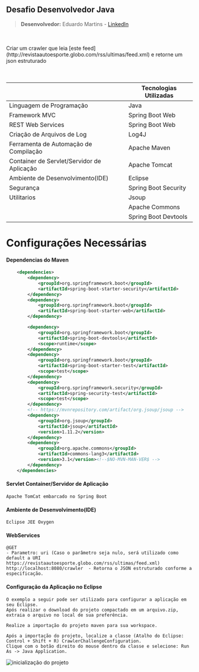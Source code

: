 
## Desafio Desenvolvedor Java
> **Desenvolvedor:** Eduardo Martins - [LinkedIn
](https://www.linkedin.com/in/eduardo-martins-849534110/)

<br>
<br>
Criar um crawler que leia [este feed](http://revistaautoesporte.globo.com/rss/ultimas/feed.xml) e retorne um json estruturado
<br>
<br>
<br>

|| Tecnologias Utilizadas|
|--|--|
| Linguagem de Programação| Java |
| Framework MVC| Spring Boot Web |
| REST Web Services| Spring Boot Web |
| Criação de Arquivos de Log| Log4J|
| Ferramenta de Automação de Compilação| Apache Maven|
| Container de Servlet/Servidor de Aplicação| Apache Tomcat |
| Ambiente de Desenvolvimento(IDE)| Eclipse |
| Segurança| Spring Boot Security |
| Utilitarios| Jsoup |
| | Apache Commons |
| | Spring Boot Devtools |

# Configurações Necessárias
#### Dependencias do Maven

```xml 
	<dependencies>
		<dependency>
			<groupId>org.springframework.boot</groupId>
			<artifactId>spring-boot-starter-security</artifactId>
		</dependency>
		<dependency>
			<groupId>org.springframework.boot</groupId>
			<artifactId>spring-boot-starter-web</artifactId>
		</dependency>

		<dependency>
			<groupId>org.springframework.boot</groupId>
			<artifactId>spring-boot-devtools</artifactId>
			<scope>runtime</scope>
		</dependency>
		<dependency>
			<groupId>org.springframework.boot</groupId>
			<artifactId>spring-boot-starter-test</artifactId>
			<scope>test</scope>
		</dependency>
		<dependency>
			<groupId>org.springframework.security</groupId>
			<artifactId>spring-security-test</artifactId>
			<scope>test</scope>
		</dependency>
		<!-- https://mvnrepository.com/artifact/org.jsoup/jsoup -->
		<dependency>
			<groupId>org.jsoup</groupId>
			<artifactId>jsoup</artifactId>
			<version>1.11.2</version>
		</dependency>		
		<dependency>
			<groupId>org.apache.commons</groupId>
			<artifactId>commons-lang3</artifactId>
			<version>3.1</version><!--$NO-MVN-MAN-VER$ -->
		</dependency>
	</dependencies>
```
#### Servlet Container/Servidor de Aplicação

    Apache TomCat embarcado no Spring Boot

#### Ambiente de Desenvolvimento(IDE)

    Eclipse JEE Oxygen

#### WebServices

    @GET
    - Parametro: uri (Caso o parâmetro seja nulo, será utilizado como default a URI https://revistaautoesporte.globo.com/rss/ultimas/feed.xml)
    http://localhost:8080/crawler  - Retorna o JSON estruturado conforme a especificação.

#### Configuração da Aplicação no Eclipse

    O exemplo a seguir pode ser utilizado para configurar a aplicação em seu Eclipse.
	Após realizar o download do projeto compactado em um arquivo.zip, 
    extraia o arquivo no local de sua preferência.
     
    Realize a importação do projeto maven para sua workspace.
    
    Após a importação do projeto, localize a classe (Atalho do Eclipse: Control + Shift + R) CrawlerChallengeConfiguration.
    Clique com o botão direito do mouse dentro da classe e selecione: Run As -> Java Application.

![inicialização do projeto](https://uploaddeimagens.com.br/images/001/531/410/original/Crawler.png?1532653873)